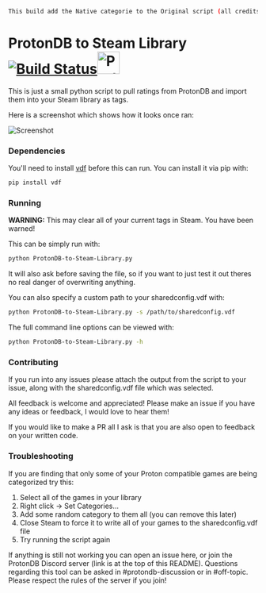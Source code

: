 
```bash
This build add the Native categorie to the Original script (all credits to CorruptComputer on GitHub!)
```

# ProtonDB to Steam Library [![Build Status](https://travis-ci.com/CorruptComputer/ProtonDB-to-Steam-Library.svg?branch=master)](https://travis-ci.com/CorruptComputer/ProtonDB-to-Steam-Library)[<img src="https://discordapp.com/assets/f8389ca1a741a115313bede9ac02e2c0.svg" width="45" height="45" alt="ProtonDB Discord" title="ProtonDB Discord">](https://discord.gg/uuwK9EV)

This is just a small python script to pull ratings from ProtonDB and import them into your Steam library as tags.

Here is a screenshot which shows how it looks once ran:

![Screenshot](screenshot.png)

### Dependencies

You'll need to install [vdf](https://github.com/ValvePython/vdf) before this can run. 
You can install it via pip with: 
```bash
pip install vdf
```

### Running

**WARNING:** This may clear all of your current tags in Steam. You have been warned!

This can be simply run with: 
```bash
python ProtonDB-to-Steam-Library.py
```

It will also ask before saving the file, so if you want to just test it out theres no real danger of overwriting anything.

You can also specify a custom path to your sharedconfig.vdf with: 
```bash
python ProtonDB-to-Steam-Library.py -s /path/to/sharedconfig.vdf
```

The full command line options can be viewed with: 
```bash
python ProtonDB-to-Steam-Library.py -h
```

### Contributing

If you run into any issues please attach the output from the script to your issue, along with the sharedconfig.vdf file which was selected.

All feedback is welcome and appreciated! Please make an issue if you have any ideas or feedback, I would love to hear them!

If you would like to make a PR all I ask is that you are also open to feedback on your written code.

### Troubleshooting

If you are finding that only some of your Proton compatible games are being categorized try this:

1. Select all of the games in your library
2. Right click -> Set Categories...
3. Add some random category to them all (you can remove this later)
4. Close Steam to force it to write all of your games to the sharedconfig.vdf file
5. Try running the script again

If anything is still not working you can open an issue here, or join the ProtonDB Discord server (link is at the top of this README).
Questions regarding this tool can be asked in #protondb-discussion or in #off-topic. Please respect the rules of the server if you join!
